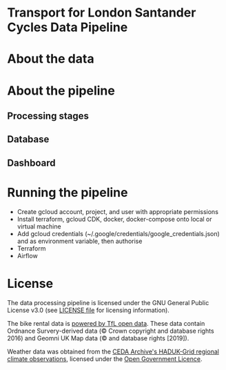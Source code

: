 Transport for London Santander Cycles Data Pipeline
===================================================

# About the data

# About the pipeline

## Processing stages

## Database

## Dashboard

# Running the pipeline

- Create gcloud account, project, and user with appropriate permissions
- Install terraform, gcloud CDK, docker, docker-compose onto local or virtual machine
- Add gcloud credentials (~/.google/credentials/google_credentials.json) and as environment variable, then authorise
- Terraform
- Airflow

# License

The data processing pipeline is licensed under the GNU General Public License v3.0 (see [LICENSE file](https://github.com/jackgisby/tfl_bikes_data_pipeline/blob/main/LICENSE) for licensing information).

The bike rental data is [powered by TfL open data](https://tfl.gov.uk/corporate/terms-and-conditions/transport-data-service). These data contain Ordnance Survery-derived data (© Crown copyright and database rights 2016) and Geomni UK Map data (© and database rights [2019]).

Weather data was obtained from the [CEDA Archive's HADUK-Grid regional climate observations](https://catalogue.ceda.ac.uk/uuid/4dc8450d889a491ebb20e724debe2dfb), licensed under the [Open Government Licence](https://www.nationalarchives.gov.uk/doc/open-government-licence/version/3/).
